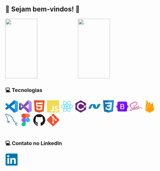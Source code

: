 ## 💜 Sejam bem-vindos! 💜
<div style="display: inline">
   <img height="190em" width="45%" src="https://github-readme-stats.vercel.app/api?username=palomarizzon&show_icons=true&theme=midnight-purple&include_all_commits=true&count_private=true"/>
   <img height="190em" width="45%" src="https://github-readme-stats.vercel.app/api/top-langs/?username=palomarizzon&layout=compact&langs_count=12&theme=midnight-purple"/>
</div>

  ### 💻 Tecnologias
<div style="display: inline_flex; align-items: center">
   <img alt="Visual Studio Code" height="40" width="40"src="https://raw.githubusercontent.com/devicons/devicon/master/icons/vscode/vscode-original.svg">
   <img alt="Visual Studio" height="40" width="40"src="https://raw.githubusercontent.com/devicons/devicon/master/icons/visualstudio/visualstudio-original.svg">
   <img alt="HTML" height="40" width="40"src="https://raw.githubusercontent.com/devicons/devicon/master/icons/html5/html5-original.svg">
   <img alt="JavaScript" height="40" width="40"src="https://raw.githubusercontent.com/devicons/devicon/master/icons/javascript/javascript-plain.svg">
   <img alt="React JS" height="40" width="40"src="https://raw.githubusercontent.com/devicons/devicon/master/icons/react/react-original.svg">
   <img alt="C sharp" height="40" width="40"src="https://raw.githubusercontent.com/devicons/devicon/master/icons/csharp/csharp-plain.svg">
   <img alt="Microsoft .NET" height="40" width="40"src="https://raw.githubusercontent.com/devicons/devicon/master/icons/dot-net/dot-net-plain.svg">
   <img alt="CSS" height="40" width="40"src="https://raw.githubusercontent.com/devicons/devicon/master/icons/css3/css3-original.svg">
   <img alt="Bootstrap" height="40" width="40"src="https://raw.githubusercontent.com/devicons/devicon/master/icons/bootstrap/bootstrap-original.svg">
   <img alt="Sass" height="40" width="40"src="https://raw.githubusercontent.com/devicons/devicon/master/icons/sass/sass-original.svg">
   <img alt="Firebase" height="40" width="40"src="https://raw.githubusercontent.com/devicons/devicon/master/icons/firebase/firebase-plain.svg">
   <img alt="My SQL" height="40" width="40"src="https://raw.githubusercontent.com/devicons/devicon/6910f0503efdd315c8f9b858234310c06e04d9c0/icons/mysql/mysql-original.svg">
   <img alt="Figma" height="40" width="40"src="https://raw.githubusercontent.com/devicons/devicon/master/icons/figma/figma-original.svg">
   <img alt="GitHub" height="40" width="40"src="https://raw.githubusercontent.com/devicons/devicon/master/icons/github/github-original.svg">
   <img alt="Git" height="40" width="40"src="https://raw.githubusercontent.com/devicons/devicon/master/icons/git/git-plain.svg">
</div>
<br>

  ### 💻 Contato no LinkedIn
  <a href="https://www.linkedin.com/in/palomarizzon" target="_blank"><img height="40" src="https://raw.githubusercontent.com/devicons/devicon/master/icons/linkedin/linkedin-original.svg"></a>

<!---
<picture>
  <source media="(prefers-color-scheme: dark)" srcset="https://github.com/palomarizzon/palomarizzon/blob/output/github-contribution-grid-snake.svg" />
  <source media="(prefers-color-scheme: light)" srcset="https://github.com/palomarizzon/palomarizzon/blob/output/github-contribution-grid-snake.svg" />
  <img alt="github-snake" src="github-snake.svg" />
</picture>--->
